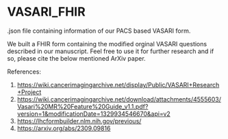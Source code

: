 # VASARI_FHIR
.json file containing information of our PACS based VASARI form.

We built a FHIR form containing the modified orginal VASARI questions described in our manuscript. 
Feel free to use it for further research and if so, please cite the below mentioned ArXiv paper.

References: 
1) https://wiki.cancerimagingarchive.net/display/Public/VASARI+Research+Project
2) https://wiki.cancerimagingarchive.net/download/attachments/4555603/Vasari%20MR%20Feature%20Guide_v1.1.pdf?version=1&modificationDate=1329934546670&api=v2
3) https://lhcformbuilder.nlm.nih.gov/previous/
4) https://arxiv.org/abs/2309.09816
